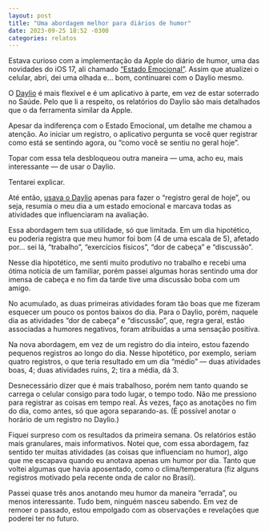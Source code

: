 ```yaml
---
layout: post
title: "Uma abordagem melhor para diários de humor"
date: 2023-09-25 18:52 -0300
categories: relatos
---
```

Estava curioso com a implementação da Apple do diário de humor, uma das novidades do iOS 17, ali chamado [“Estado Emocional”](https://support.apple.com/pt-br/guide/iphone/iphfdc377776/ios). Assim que atualizei o celular, abri, dei uma olhada e… bom, continuarei com o Daylio mesmo.

O [Daylio](https://daylio.net) é mais flexível e é um aplicativo à parte, em vez de estar soterrado no Saúde. Pelo que li a respeito, os relatórios do Daylio são mais detalhados que o da ferramenta similar da Apple.

Apesar da indiferença com o Estado Emocional, um detalhe me chamou a atenção. Ao iniciar um registro, o aplicativo pergunta se você quer registrar como está se sentindo agora, ou “como você se sentiu no geral hoje”.

Topar com essa tela desbloqueou outra maneira — uma, acho eu, mais interessante — de usar o Daylio.

Tentarei explicar.

Até então, [usava o Daylio](https://manualdousuario.net/daylio-diario-de-humor/) apenas para fazer o “registro geral de hoje”, ou seja, resumia o meu dia a um estado emocional e marcava todas as atividades que influenciaram na avaliação.

Essa abordagem tem sua utilidade, só que limitada. Em um dia hipotético, eu poderia registra que meu humor foi bom (4 de uma escala de 5), afetado por… sei lá, “trabalho”, “exercícios físicos”, “dor de cabeça” e “discussão”.

Nesse dia hipotético, me senti muito produtivo no trabalho e recebi uma ótima notícia de um familiar, porém passei algumas horas sentindo uma dor imensa de cabeça e no fim da tarde tive uma discussão boba com um amigo.

No acumulado, as duas primeiras atividades foram tão boas que me fizeram esquecer um pouco os pontos baixos do dia. Para o Daylio, porém, naquele dia as atividades “dor de cabeça” e “discussão”, que, regra geral, estão associadas a humores negativos, foram atribuídas a uma sensação positiva.

Na nova abordagem, em vez de um registro do dia inteiro, estou fazendo pequenos registros ao longo do dia. Nesse hipotético, por exemplo, seriam quatro registros, o que teria resultado em um dia “médio” — duas atividades boas, 4; duas atividades ruins, 2; tira a média, dá 3.

Desnecessário dizer que é mais trabalhoso, porém nem tanto quando se carrega o celular consigo para todo lugar, o tempo todo. Não me pressiono para registrar as coisas em tempo real. Às vezes, faço as anotações no fim do dia, como antes, só que agora separando-as. (É possível anotar o horário de um registro no Daylio.)

Fiquei surpreso com os resultados da primeira semana. Os relatórios estão mais granulares, mais informativos. Notei que, com essa abordagem, faz sentido ter muitas atividades (as coisas que influenciam no humor), algo que me escapava quando eu anotava apenas um humor por dia. Tanto que voltei algumas que havia aposentado, como o clima/temperatura (fiz alguns registros motivado pela recente onda de calor no Brasil).

Passei quase três anos anotando meu humor da maneira “errada”, ou menos interessante. Tudo bem, ninguém nasceu sabendo. Em vez de remoer o passado, estou empolgado com as observações e revelações que poderei ter no futuro.